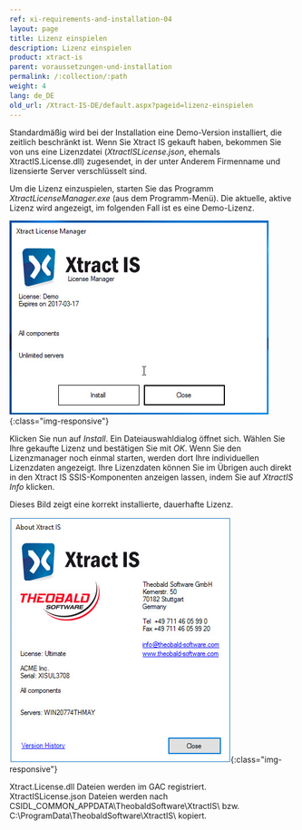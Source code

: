 ```yaml
---
ref: xi-requirements-and-installation-04
layout: page
title: Lizenz einspielen
description: Lizenz einspielen
product: xtract-is
parent: voraussetzungen-und-installation
permalink: /:collection/:path
weight: 4
lang: de_DE
old_url: /Xtract-IS-DE/default.aspx?pageid=lizenz-einspielen
---
```


Standardmäßig wird bei der Installation eine Demo-Version installiert, die zeitlich beschränkt ist. 
Wenn Sie Xtract IS gekauft haben, bekommen Sie von uns eine Lizenzdatei (*XtractISLicense.json*, ehemals 
XtractIS.License.dll) zugesendet, in der unter Anderem Firmenname und lizensierte Server verschlüsselt sind.

Um die Lizenz einzuspielen, starten Sie das Programm *XtractLicenseManager.exe* (aus dem Programm-Menü). 
Die aktuelle, aktive Lizenz wird angezeigt, im folgenden Fall ist es eine Demo-Lizenz.

![XIS-License-Manager](/img/content/XIS-License-Manager.jpg){:class="img-responsive"}

Klicken Sie nun auf *Install*. Ein Dateiauswahldialog öffnet sich. Wählen Sie Ihre gekaufte Lizenz und bestätigen Sie mit *OK*. Wenn Sie den Lizenzmanager noch einmal starten, werden dort Ihre individuellen Lizenzdaten angezeigt. Ihre Lizenzdaten können Sie im Übrigen auch direkt in den Xtract IS SSIS-Komponenten anzeigen lassen, indem Sie auf *XtractIS Info* klicken.

Dieses Bild zeigt eine korrekt installierte, dauerhafte Lizenz.

![XIS_License_Info](/img/content/XIS_License_Info.jpg){:class="img-responsive"}

Xtract.License.dll Dateien werden im GAC registriert.<br> 
XtractISLicense.json Dateien werden nach CSIDL_COMMON_APPDATA\TheobaldSoftware\XtractIS\ bzw. <br>C:\ProgramData\TheobaldSoftware\XtractIS\ kopiert.

<!--stackedit_data:
eyJoaXN0b3J5IjpbMTcyMTAwNTk1NF19
-->